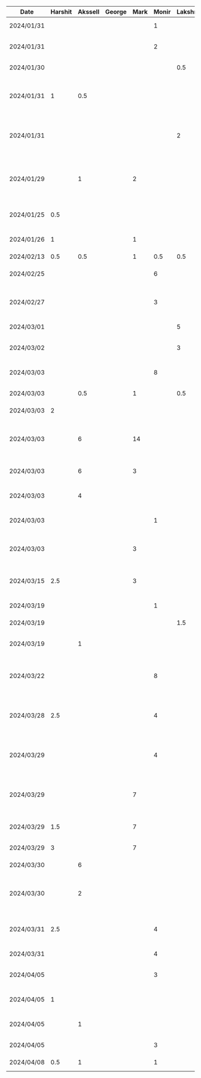 | Date       | Harshit | Akssell | George | Mark | Monir | Lakshmi | Task                                                     |
| ---------- | ------- | ------- | ------ |------|-------| ------- |----------------------------------------------------------|
| 2024/01/31 |         |         |        |      | 1     |         | D1 - Introduction                                        |
| 2024/01/31 |         |         |        |      | 2     |         | D1 - Proposal Details                                    |
| 2024/01/30 |         |         |        |      |       |   0.5   | D1 - User scenario 1&2                                   |
| 2024/01/31 |    1    |   0.5   |        |      |       |         | D1 - Sequence diagram for user scenario 1                |
| 2024/01/31 |         |         |        |      |       |   2     | D1 - Sequence diagram for user scenario 3                |
| 2024/01/29 |         |    1    |        | 2    |       |         | D1 - Human values, stakeholders, and population of users |
| 2024/01/25 |   0.5   |         |        |      |       |         | D1 - Functional Properties                               |
| 2024/01/26 |    1    |         |        | 1    |       |         | D1 - Non-functional Properties                           |
| 2024/02/13 |   0.5   |   0.5   |        | 1    | 0.5   |    0.5  | D2                                                       |
| 2024/02/25 |         |         |        |      | 6     |         | Navigation Logic + Initial Homepage UI                   |
| 2024/02/27 |         |         |        |      | 3     |         | Login Page + Initial DB Logic (Firebase)                 |
| 2024/03/01 |         |         |        |      |       |      5  | D3 - Todo list frontend                                  |
| 2024/03/02 |         |         |        |      |       |      3  | D3 - Updated Todo list frontend                          |
| 2024/03/03 |         |         |        |      | 8     |         | Updated Login Logic (Postgres)                           |
| 2024/03/03 |         |   0.5   |        | 1    |       |    0.5  | D3 - Presentation                                        |
| 2024/03/03 |    2    |         |        |      |       |         | D3 - Settings Page                                       |
| 2024/03/03 |         |    6    |        | 14   |       |         | D3 - Add Events feature and Event Details page           |
| 2024/03/03 |         |    6    |        | 3    |       |         | D3 - Database setup                                      |
| 2024/03/03 |         |    4    |        |      |       |         | D3 - Fixed complicated build error                       |
| 2024/03/03 |         |         |        |      | 1     |         | D3 - Component Diagram                                   |
| 2024/03/03 |         |         |        | 3    |       |         | Various UI updates to Event Details page                 |
| 2024/03/15 |   2.5   |         |        | 3    |       |         | Profile: Add New Allergies & Edit Blood type             |
| 2024/03/19 |         |         |        |      | 1     |         | D4 - Client Server                                       |
| 2024/03/19 |         |         |        |      |       |    1.5  | D4 - Pipe & Filter                                       |
| 2024/03/19 |         |    1    |        |      |       |         | D4 - Microservices Architecture                          |
| 2024/03/22 |         |         |        |      | 8     |         | Completed Signup UI + Server Logic + Homepage Calendar   |
| 2024/03/28 |   2.5   |         |        |      | 4     |         | Profile: Edit Birthdate, View Health Info from Sign-up   | 
| 2024/03/29 |         |         |        |      | 4     |         | Modified Homepage UI + Connected Homepage UI to Server   |
| 2024/03/29 |         |         |        | 7    |       |         | Family members page + fix create event invite bug        |
| 2024/03/29 |   1.5   |         |        | 7    |       |         | View all event participant allergies'                    |
| 2024/03/29 |    3    |         |        | 7    |       |         | Fixed account logout logic                               |
| 2024/03/30 |         |    6    |        |      |       |         | Edit event details screen                                |
| 2024/03/30 |         |    2    |        |      |       |         | UI improvements for Add Events, Todos, Events            |
| 2024/03/31 |   2.5   |         |        |      | 4     |         | Implemented Facade Design Pattern                        |
| 2024/03/31 |         |         |        |      | 4     |         | Bugfixes + Final Touches                                 |
| 2024/04/05 |         |         |        |      | 3     |         | D6 - Architecture Description                            |
| 2024/04/05 |    1    |         |        |      |       |         | D6 - Functional Requirements                             |
| 2024/04/05 |         |    1    |        |      |       |         | D6 - Non-Functional Requirements                         |
| 2024/04/05 |         |         |        |      | 3     |         | D7 - Demo Video                                          |
| 2024/04/08 |   0.5   |    1    |        |      | 1     |         | D7 - Final Status Report                                 |
